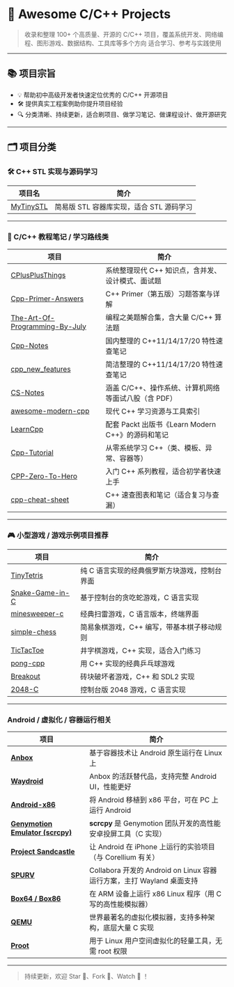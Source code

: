 # 🚀 Awesome C/C++ Projects

> 收录和整理 100+ 个高质量、开源的 C/C++ 项目，覆盖系统开发、网络编程、图形游戏、数据结构、工具库等多个方向
> 适合学习、参考与实践使用

---

## 📚 项目宗旨

- 💡 帮助初中高级开发者快速定位优秀的 C/C++ 开源项目
- 🛠 提供真实工程案例助你提升项目经验
- 🔍 分类清晰、持续更新，适合刷项目、做学习笔记、做课程设计、做开源研究

---

## 🗂 项目分类

### 🛠️ C++ STL 实现与源码学习

| 项目名 | 简介 |
|--------|------|
| [MyTinySTL](https://github.com/Alinshans/MyTinySTL) | 简易版 STL 容器库实现，适合 STL 源码学习 |



---

### 📖 C/C++ 教程笔记 / 学习路线类

| 项目 | 简介 |
|--------|------|
| [CPlusPlusThings](https://github.com/Light-City/CPlusPlusThings) | 系统整理现代 C++ 知识点，含并发、设计模式、面试题 |
| [Cpp-Primer-Answers](https://github.com/Mooophy/Cpp-Primer) | C++ Primer（第五版）习题答案与详解 |
| [The-Art-Of-Programming-By-July](https://github.com/julycoding/The-Art-Of-Programming-By-July) | 编程之美题解合集，含大量 C/C++ 算法题 |
| [Cpp-Notes](https://github.com/0voice/cpp_new_features) | 国内整理的 C++11/14/17/20 特性速查笔记 |
| [cpp_new_features](https://github.com/0voice/cpp_new_features) | 简洁整理的 C++11/14/17/20 特性速查笔记 |
| [CS-Notes](https://github.com/CyC2018/CS-Notes) | 涵盖 C/C++、操作系统、计算机网络等面试八股（含 PDF） |
| [awesome-modern-cpp](https://github.com/rigtorp/awesome-modern-cpp) | 现代 C++ 学习资源与工具索引 |
| [LearnCpp](https://github.com/PacktPublishing/Learn-Modern-CPP) | 配套 Packt 出版书《Learn Modern C++》的源码和笔记 |
| [Cpp-Tutorial](https://github.com/Basics-in-Programming/CPP-Tutorial) | 从零系统学习 C++（类、模板、异常、容器等） |
| [CPP-Zero-To-Hero](https://github.com/akshaybahadur21/CPP-Zero-To-Hero) | 入门 C++ 系列教程，适合初学者快速上手 |
| [cpp-cheat-sheet](https://github.com/mortennobel/cpp-cheat-sheet) | C++ 速查图表和笔记（适合复习与查漏） |

---
### 🎮 小型游戏 / 游戏示例项目推荐

| 项目                                                                   | 简介                       |
| -------------------------------------------------------------------- | ------------------------ |
| [TinyTetris](https://github.com/taylorconor/tinytetris)              | 纯 C 语言实现的经典俄罗斯方块游戏，控制台界面 |
| [Snake-Game-in-C](https://github.com/kishaningithub/Snake-Game-in-C) | 基于控制台的贪吃蛇游戏，C 语言实现       |
| [minesweeper-c](https://github.com/dennis714/minesweeper-c)          | 经典扫雷游戏，C 语言版本，终端界面       |
| [simple-chess](https://github.com/xeviknal/simple-chess)             | 简易象棋游戏，C++ 编写，带基本棋子移动规则  |
| [TicTacToe](https://github.com/jayrambhia/TicTacToe)                 | 井字棋游戏，C++ 实现，适合入门练习      |
| [pong-cpp](https://github.com/clementfarabet/pong)                   | 用 C++ 实现的经典乒乓球游戏         |
| [Breakout](https://github.com/alexbrillant/Breakout)                 | 砖块破坏者游戏，C++ 和 SDL2 实现    |
| [2048-C](https://github.com/fish2000/2048-C)                         | 控制台版 2048 游戏，C 语言实现      |

---

### Android / 虚拟化 / 容器运行相关

| 项目 | 简介 |
|------|------|
| [**Anbox**](https://github.com/anbox/anbox) | 基于容器技术让 Android 原生运行在 Linux 上 |
| [**Waydroid**](https://github.com/waydroid/waydroid) | Anbox 的活跃替代品，支持完整 Android UI，性能更好 |
| [**Android-x86**](https://github.com/android-x86/android-x86) | 将 Android 移植到 x86 平台，可在 PC 上运行 Android |
| [**Genymotion Emulator (scrcpy)**](https://github.com/Genymobile/scrcpy) | **scrcpy** 是 Genymotion 团队开发的高性能安卓投屏工具（C 实现） |
| [**Project Sandcastle**](https://github.com/corenel/sandcastle) | 让 Android 在 iPhone 上运行的实验项目（与 Corellium 有关） |
| [**SPURV**](https://gitlab.collabora.com/spurv/spurv) | Collabora 开发的 Android on Linux 容器运行方案，主打 Wayland 桌面支持 |
| [**Box64 / Box86**](https://github.com/ptitSeb/box64) | 在 ARM 设备上运行 x86 Linux 程序（用 C 写的高性能模拟器） |
| [**QEMU**](https://github.com/qemu/qemu) | 世界最著名的虚拟化模拟器，支持多种架构，底层大量 C 实现 |
| [**Proot**](https://github.com/proot-me/proot) | 用于 Linux 用户空间虚拟化的轻量工具，无需 root 权限 |




---

> 持续更新，欢迎 Star 🌟、Fork 🍴、Watch 🔔 ！


